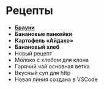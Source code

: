 # Рецепты

- [**Брауни**](brownie.md)
- **Банановые панкейки**
- **Картофель «Айдахо»**
- **Банановый хлеб**
- Новый рецепт
- Молоко с хлебом для клона
- Горячий чай основная ветка
- Вкусный суп для http
- Новая линия создана в VSCode